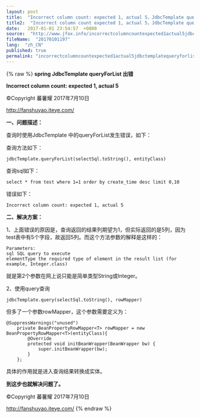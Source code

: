 ```yaml
---
layout: post
title:  "Incorrect column count: expected 1, actual 5，JdbcTemplate queryForList 出错"
title2:  "Incorrect column count expected 1, actual 5，JdbcTemplate queryForList 出错"
date:   2017-01-01 23:54:57  +0800
source:  "http://www.jfox.info/incorrectcolumncountexpected1actual5jdbctemplatequeryforlist%e5%87%ba%e9%94%99.html"
fileName:  "20170101197"
lang:  "zh_CN"
published: true
permalink: "incorrectcolumncountexpected1actual5jdbctemplatequeryforlist%e5%87%ba%e9%94%99.html"
---
```

{% raw %}
**spring JdbcTemplate  queryForList 出错**

**Incorrect column count: expected 1, actual 5**

>>>>>>>>>>>>>>>>>>>>>>>>>>>>>>>>

©Copyright 蕃薯耀 2017年7月10日

http://fanshuyao.iteye.com/

**一、问题描述：**

查询时使用JdbcTemplate 中的queryForList发生错误，如下：

查询方法如下：

    jdbcTemplate.queryForList(selectSql.toString(), entityClass)

查询sql如下：

    select * from test where 1=1 order by create_time desc limit 0,10

错误如下：

    Incorrect column count: expected 1, actual 5

**二、解决方案：**

1、上面错误的原因是，查询返回的结果列期望为1，但实际返回的是5列，因为test表中有5个字段，故返回5列。而这个方法参数的解释是这样的：

    Parameters:
    sql SQL query to execute
    elementType the required type of element in the result list (for example, Integer.class)

 就是第2个参数在网上说只能是简单类型String或Integer。

2、使用query查询

    jdbcTemplate.query(selectSql.toString(), rowMapper)

 但多了一个参数rowMapper，这个参数需要定义为：

    @SuppressWarnings("unused")
    	private BeanPropertyRowMapper<T> rowMapper = new BeanPropertyRowMapper<T>(entityClass){  
            @Override  
            protected void initBeanWrapper(BeanWrapper bw) {  
                super.initBeanWrapper(bw);  
            }  
        }; 

具体的作用就是进入查询结果转换成实体。

**到这步也就解决问题了。**

>>>>>>>>>>>>>>>>>>>>>>>>>>>>>>>>

©Copyright 蕃薯耀 2017年7月10日

http://fanshuyao.iteye.com/
{% endraw %}